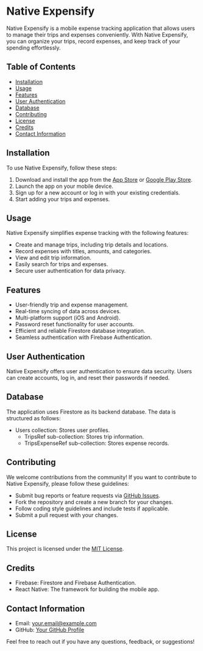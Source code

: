 # Native Expensify

Native Expensify is a mobile expense tracking application that allows users to manage their trips and expenses conveniently. With Native Expensify, you can organize your trips, record expenses, and keep track of your spending effortlessly.

## Table of Contents

- [Installation](#installation)
- [Usage](#usage)
- [Features](#features)
- [User Authentication](#user-authentication)
- [Database](#database)
- [Contributing](#contributing)
- [License](#license)
- [Credits](#credits)
- [Contact Information](#contact-information)

## Installation

To use Native Expensify, follow these steps:

1. Download and install the app from the [App Store](#) or [Google Play Store](#).
2. Launch the app on your mobile device.
3. Sign up for a new account or log in with your existing credentials.
4. Start adding your trips and expenses.

## Usage

Native Expensify simplifies expense tracking with the following features:

- Create and manage trips, including trip details and locations.
- Record expenses with titles, amounts, and categories.
- View and edit trip information.
- Easily search for trips and expenses.
- Secure user authentication for data privacy.

## Features

- User-friendly trip and expense management.
- Real-time syncing of data across devices.
- Multi-platform support (iOS and Android).
- Password reset functionality for user accounts.
- Efficient and reliable Firestore database integration.
- Seamless authentication with Firebase Authentication.

## User Authentication

Native Expensify offers user authentication to ensure data security. Users can create accounts, log in, and reset their passwords if needed.

## Database

The application uses Firestore as its backend database. The data is structured as follows:

- Users collection: Stores user profiles.
  - TripsRef sub-collection: Stores trip information.
  - TripsExpenseRef sub-collection: Stores expense records.

## Contributing

We welcome contributions from the community! If you want to contribute to Native Expensify, please follow these guidelines:

- Submit bug reports or feature requests via [GitHub Issues](https://github.com/yourusername/native-expensify/issues).
- Fork the repository and create a new branch for your changes.
- Follow coding style guidelines and include tests if applicable.
- Submit a pull request with your changes.

## License

This project is licensed under the [MIT License](LICENSE).

## Credits

- Firebase: Firestore and Firebase Authentication.
- React Native: The framework for building the mobile app.

## Contact Information

- Email: your.email@example.com
- GitHub: [Your GitHub Profile](https://github.com/yourusername)

Feel free to reach out if you have any questions, feedback, or suggestions!
